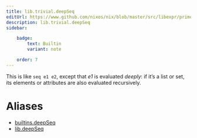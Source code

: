 ```yaml
---
title: lib.trivial.deepSeq
editUrl: https://www.github.com/nixos/nix/blob/master/src/libexpr/primops.cc
description: lib.trivial.deepSeq
sidebar:

    badge:
        text: Builtin
        variant: note

    order: 7
---
```


This is like `seq e1 e2`, except that *e1* is evaluated *deeply*:
if it’s a list or set, its elements or attributes are also
evaluated recursively.


# Aliases

- [builtins.deepSeq](/nix-doc-comments/reference/builtins/builtins-deepSeq)
- [lib.deepSeq](/nix-doc-comments/reference/lib/lib-deepSeq)


